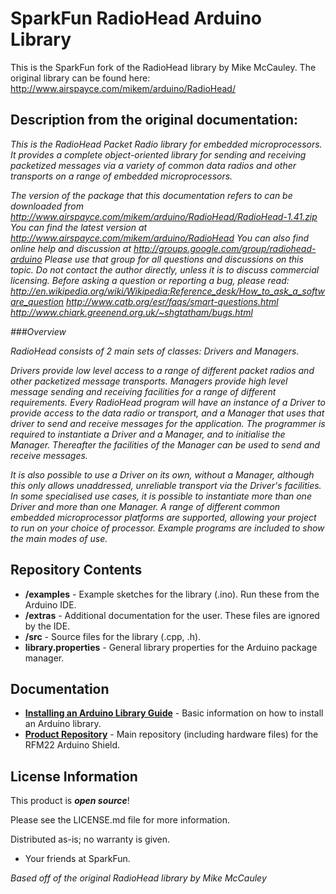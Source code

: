 SparkFun RadioHead Arduino Library
========================================

This is the SparkFun fork of the RadioHead library by Mike McCauley. The original library can be found here: http://www.airspayce.com/mikem/arduino/RadioHead/

Description from the original documentation: 
-------------------------------------------
_This is the RadioHead Packet Radio library for embedded microprocessors. It provides a complete object-oriented library for sending and receiving packetized messages via a variety of common data radios and other transports on a range of embedded microprocessors._

_The version of the package that this documentation refers to can be downloaded from http://www.airspayce.com/mikem/arduino/RadioHead/RadioHead-1.41.zip You can find the latest version at http://www.airspayce.com/mikem/arduino/RadioHead_
_You can also find online help and discussion at http://groups.google.com/group/radiohead-arduino Please use that group for all questions and discussions on this topic. Do not contact the author directly, unless it is to discuss commercial licensing. Before asking a question or reporting a bug, please read:_
_http://en.wikipedia.org/wiki/Wikipedia:Reference_desk/How_to_ask_a_software_question_
_http://www.catb.org/esr/faqs/smart-questions.html_
_http://www.chiark.greenend.org.uk/~shgtatham/bugs.html_

_###Overview_

_RadioHead consists of 2 main sets of classes: Drivers and Managers._

_Drivers provide low level access to a range of different packet radios and other packetized message transports. Managers provide high level message sending and receiving facilities for a range of different requirements.
Every RadioHead program will have an instance of a Driver to provide access to the data radio or transport, and a Manager that uses that driver to send and receive messages for the application. The programmer is required to instantiate a Driver and a Manager, and to initialise the Manager. Thereafter the facilities of the Manager can be used to send and receive messages._

_It is also possible to use a Driver on its own, without a Manager, although this only allows unaddressed, unreliable transport via the Driver's facilities.
In some specialised use cases, it is possible to instantiate more than one Driver and more than one Manager.
A range of different common embedded microprocessor platforms are supported, allowing your project to run on your choice of processor.
Example programs are included to show the main modes of use._

Repository Contents
-------------------

* **/examples** - Example sketches for the library (.ino). Run these from the Arduino IDE. 
* **/extras** - Additional documentation for the user. These files are ignored by the IDE. 
* **/src** - Source files for the library (.cpp, .h).
* **library.properties** - General library properties for the Arduino package manager. 

Documentation
--------------

* **[Installing an Arduino Library Guide](https://learn.sparkfun.com/tutorials/installing-an-arduino-library)** - Basic information on how to install an Arduino library.
* **[Product Repository](https://github.com/sparkfun/RFM22_Shield-434MHz)** - Main repository (including hardware files) for the RFM22 Arduino Shield.

License Information
-------------------

This product is _**open source**_! 

Please see the LICENSE.md file for more information. 

Distributed as-is; no warranty is given.

- Your friends at SparkFun.

_Based off of the original RadioHead library by Mike McCauley_
